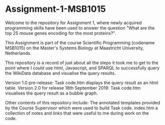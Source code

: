 # Assignment-1-MSB1015
Welcome to the repository for Assignment 1, where newly acquired programming skills have been used to answer the question
"What are the top 25 mouse genes encoding for the most proteins?".

This Assignment is part of the course
Scientific Programming (codename MSB1015) on 
the Master's Systems Biology at Maastricht University, Netherlands.

This repository is a record of
just about all the steps it took me to get to the point where I could use html, Javascript, and SPARQL 
to successfully query the WikiData database and visualise the query results.

Version 1.0 pre-release:  Task code.htm displays the query result as an html table.
Version 2.0 for release 18th September 2019: Task code.htm visualises the query result as a bubble graph.

Other contents of this repository include:
The annotated templates provided by the Course Supervisor which were used to build Task code.
index.htm a collection of notes and links that were useful to me during work on the code.




